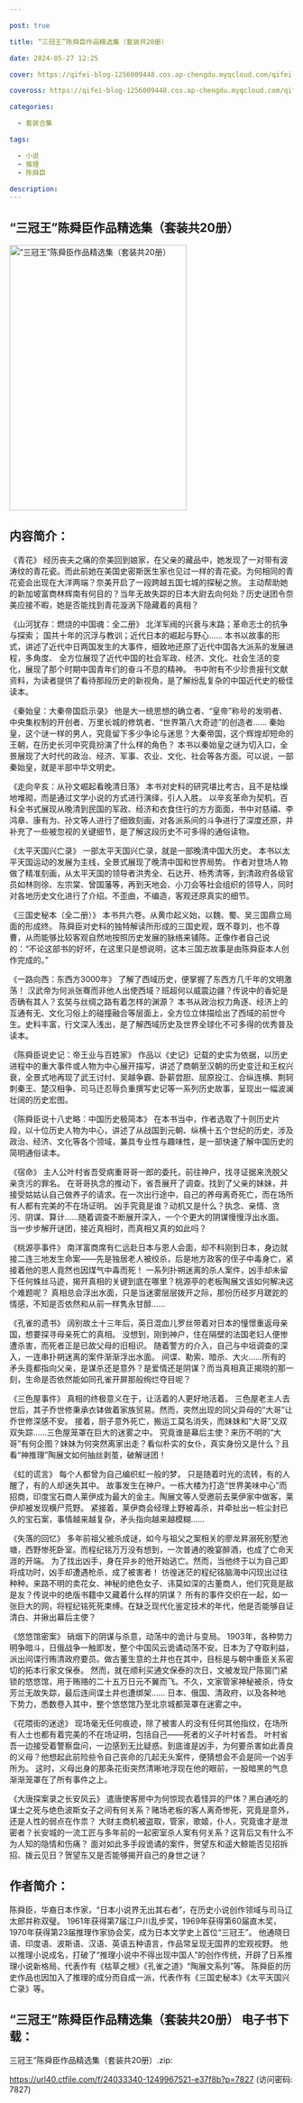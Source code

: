 ```yaml
---

post: true

title: “三冠王”陈舜臣作品精选集（套装共20册）

date: 2024-05-27 12:25

cover: https://qifei-blog-1256009448.cos.ap-chengdu.myqcloud.com/qifei-blog/66120c2768eb935713519514.jpg

coveross: https://qifei-blog-1256009448.cos.ap-chengdu.myqcloud.com/qifei-blog/66120c2768eb935713519514.jpg

categories:

  - 套装合集

tags:

  - 小说
  - 推理
  - 陈舜臣

description:
---
```


## “三冠王”陈舜臣作品精选集（套装共20册）
<img alt="“三冠王”陈舜臣作品精选集（套装共20册） " class="aligncenter loading" data-was-processed="true" decoding="async" fetchpriority="high" height="471" src="https://qifei-blog-1256009448.cos.ap-chengdu.myqcloud.com/qifei-blog/66120c2768eb935713519514.jpg " style="cursor: zoom-in;" width="314"/>

## 内容简介：

《青花》 经历丧夫之痛的奈美回到娘家，在父亲的藏品中，她发现了一对带有波涛纹的青花瓷。而此前她在美国史密斯医生家也见过一样的青花瓷。为何相同的青花瓷会出现在大洋两端？奈美开启了一段跨越五国七城的探秘之旅。 主动帮助她的新加坡富商林辉南有何目的？当年无故失踪的日本大尉去向何处？历史谜团令奈美应接不暇，她是否能找到青花漩涡下隐藏着的真相？<br/>

《山河犹存：燃烧的中国魂：全二册》 北洋军阀的兴衰与末路；革命志士的抗争与探索； 国共十年的沉浮与教训；近代日本的崛起与野心…… 本书以故事的形式，讲述了近代中日两国发生的大事件，细致地还原了近代中国各大派系的发展进程，多角度、 全方位展现了近代中国的社会军政、经济、文化、社会生活的变化，展现了那个时期中国青年们的奋斗不息的精神。 书中附有不少珍贵报刊文献资料，为读者提供了看待那段历史的新视角，是了解纷乱复杂的中国近代史的极佳读本。<br/>

《秦始皇：大秦帝国启示录》 他是大一统思想的确立者、“皇帝”称号的发明者、中央集权制的开创者、万里长城的修筑者、“世界第八大奇迹”的创造者…… 秦始皇，这个谜一样的男人，究竟留下多少争论与迷思？大秦帝国，这个辉煌却短命的王朝，在历史长河中究竟扮演了什么样的角色？ 本书以秦始皇之谜为切入口，全景展现了大时代的政治、经济、军事、农业、文化、社会等各方面。可以说，一部秦始皇，就是半部中华文明史。<br/>

《走向辛亥：从孙文崛起看晚清日落》 本书对史料的研究堪比考古，且不是枯燥地堆砌，而是通过文学小说的方式进行演绎，引人入胜。 以辛亥革命为契机，百科全书式展现从晚清到民国的军政、经济和衣食住行的方方面面，书中对慈禧、李鸿章、康有为、孙文等人进行了细致刻画，对各派系间的斗争进行了深度还原，并补充了一些被忽视的关键细节，是了解这段历史不可多得的通俗读物。<br/>

《太平天国兴亡录》 一部太平天国兴亡录，就是一部晚清中国大历史。 本书以太平天国运动的发展为主线，全景式展现了晚清中国和世界局势。 作者对登场人物做了精准刻画，从太平天国的领导者洪秀全、石达开、杨秀清等，到清政府各级官员如林则徐、左宗棠、曾国藩等，再到天地会、小刀会等社会组织的领导人，同时对各地历史文化进行了介绍。不歪曲，不编造，客观还原真实的细节。<br/>

《三国史秘本（全二册）》 本书共六卷。从黄巾起义始，以魏、蜀、吴三国鼎立局面的形成终。 陈舜臣对史料的独特解读所形成的三国史观，既不尊刘，也不尊曹，从而能够比较客观自然地按照历史发展的脉络来铺陈。正像作者自己说的：“不论这部书的好坏，在这里只是想说明，这本三国志故事是由陈舜臣本人创作完成的。”<br/>

《一路向西：东西方3000年》 了解了西域历史，便掌握了东西方几千年的文明激荡！ 汉武帝为何派张骞而非他人出使西域？班超何以威震边疆？传说中的香妃是否确有其人？玄奘与丝绸之路有着怎样的渊源？ 本书从政治权力角逐、经济上的互通有无、文化习俗上的碰撞融合等层面上，全方位立体描绘出了西域的前世今生。史料丰富，行文深入浅出，是了解西域历史及世界全球化不可多得的优秀普及读本。<br/>

《陈舜臣说史记：帝王业与百姓家》 作品以《史记》记载的史实为依据，以历史进程中的重大事件或人物为中心展开描写，讲述了商朝至汉朝的历史变迁和王权兴衰，全景式地再现了武王讨纣、吴越争霸、卧薪尝胆、屈原投江、合纵连横、荆轲刺秦王、楚汉相争、司马迁忍辱负重撰写史记等一系列历史故事，呈现出一幅波澜壮阔的历史宏图。<br/>

《陈舜臣说十八史略：中国历史极简本》 在本书当中，作者选取了十则历史片段，以十位历史人物为中心，讲述了从战国到元朝、纵横十五个世纪的历史，涉及政治、经济、文化等各个领域，兼具专业性与趣味性，是一部快速了解中国历史的简明通俗读本。<br/>

《宿命》 主人公叶村省吾受病重哥哥一郎的委托，前往神户，找寻证据来洗脱父亲贪污的罪名。 在哥哥执念的推动下，省吾展开了调查。找到了父亲的妹妹，并接受姑姑认自己做养子的请求。在一次出行途中，自己的养母离奇死亡，而在场所有人都有完美的不在场证明。 凶手究竟是谁？动机又是什么？执念、亲情、贪污、阴谋、算计……随着调查不断展开深入，一个个更大的阴谋慢慢浮出水面。 当一步步解开谜团，接近真相时，而真相又真的如此吗？<br/>

《桃源亭事件》 南洋富商席有仁远赴日本与恩人会面，却不料刚到日本，身边就接二连三地发生命案——先是独居老人被绞杀，后是地方政客的侄子中毒身亡，紧接着他的恩人竟然也因煤气中毒而死！ 一系列扑朔迷离的杀人案件，凶手却未留下任何蛛丝马迹，揭开真相的关键到底在哪里？桃源亭的老板陶展文该如何解决这个难题呢？ 真相总会浮出水面，只是当迷雾层层拨开之际，那份历经岁月蹉跎的情感，不知是否依然和从前一样隽永甘醇……<br/>

《孔雀的遗书》 阔别故土十三年后，英日混血儿罗丝带着对日本的憧憬重返母亲国，想要探寻母亲死亡的真相。 没想到，刚到神户，住在隔壁的法国老妇人便惨遭杀害，而死者正是已故父母的旧相识。 随着警方的介入，自己与中垣调查的深入，一连串扑朔迷离的案件渐渐浮出水面。 间谍、勒索、暗杀、大火……所有的矛头竟都指向父亲，是谋杀还是意外？是爱情还是阴谋？而当真相真正揭晓的那一刻，生命是否依然能如同孔雀开屏那般绚烂夺目呢？<br/>

《三色屋事件》 真相的终极意义在于，让活着的人更好地活着。 三色屋老主人去世后，其子乔世修秉承衣钵做着家族贸易。然而，突然出现的同父异母的“大哥”让乔世修深感不安。 接着，厨子意外死亡，搬运工莫名消失，而妹妹和“大哥”又双双失踪……三色屋笼罩在巨大的迷雾之中。 究竟谁是幕后主使？来历不明的“大哥”有何企图？妹妹为何突然离家出走？看似朴实的女仆，真实身份又是什么？且看“神推理”陶展文如何抽丝剥茧，破解谜团！<br/>

《虹的谎言》 每个人都曾为自己编织虹一般的梦。 只是随着时光的流转，有的人醒了，有的人却迷失其中。 故事发生在神户。一栋大楼为打造“世界美味中心”而招商，印度宝石商人莱伊成为最大的金主。陶展文等人受邀前去莱伊家中做客，莱伊却被发现横尸荒野。 紧接着，莱伊商会经理上野被毒杀，并牵扯出一桩尘封已久的宝石案，事情越来越复杂，矛头指向越来越模糊……<br/>

《失落的回忆》 多年前祖父被杀成谜，如今与祖父之案相关的廖龙昇溺死别墅池塘，西野惨死卧室。而程纪铭万万没有想到，一次普通的晚宴醉酒，也成了亡命天涯的开端。 为了找出凶手，身在异乡的他开始逃亡。然而，当他终于以为自己即将成功时，凶手却遭遇枪杀，成了被害者！ 彷徨迷茫的程纪铭脑海中闪现出过往种种。来路不明的卖花女、神秘的绝色女子、讳莫如深的古董商人，他们究竟是敌是友？传说中的绝版书籍中又藏着什么样的阴谋？ 所有的事件交织在一起，如一张巨大的网，将程纪铭死死束缚。在缺乏现代化鉴定技术的年代，他是否能够自证清白、并揪出幕后主使？<br/>

《悠悠馆密案》 硝烟下的阴谋与杀意，动荡中的诡计与变局。 1903年，各种势力明争暗斗，日俄战争一触即发，整个中国风云诡谲动荡不安。日本为了夺取利益，派出间谍行贿清政府要员。做古董生意的土井也在其中，目标是与朝中重臣关系密切的拓本行家文保泰。 然而，就在顺利买通文保泰的次日，文被发现尸陈窗门紧锁的悠悠馆，用于贿赂的二十五万日元不翼而飞。不久，文家管家神秘被杀，侍女芳兰无故失踪，最后连间谍土井也遭绑架…… 日本、俄国、清政府，以及各种地下势力，悉数卷入其中，整个悠悠馆乃至北京城都笼罩在迷雾之中。<br/>

《花隈街的迷途》 现场毫无任何痕迹，除了被害人的没有任何其他指纹，在场所有人士也都有着完美的不在场证明，包括自己——死者的义子叶村省吾。 叶村省吾一边接受着警察盘问，一边感到无比疑惑。到底谁是凶手，为何要杀害如此善良的义母？他想起此前险些令自己丧命的几起无头案件，便猜想会不会是同一个凶手所为。 这时，义母出身的那条花街突然清晰地浮现在他的眼前，一股暗黑的气息渐渐笼罩在了所有事件之上。<br/>

《大唐探案录之长安风云》 遣唐使客房中为何惊现衣着怪异的尸体？黑白通吃的谋士之死与绝色波斯女子之间有何关系？赌场老板的客人离奇惨死，究竟是意外，还是人性的弱点在作祟？ 大财主商机被盗取，管家，歌姬，仆人，究竟谁才是泄密者？长安城的一流工匠与多年前的一起密室杀人案有何关系？这背后又有什么不为人知的隐情和伤痛？ 面对如此多手段诡谲的案件，贺望东和遥大鲸能否见招拆招、拨云见日？贺望东又是否能够揭开自己的身世之谜？

## 作者简介：

陈舜臣，华裔日本作家，“日本小说界无出其右者”，在历史小说创作领域与司马辽太郎并称双璧。 1961年获得第7届江户川乱步奖，1969年获得第60届直木奖，1970年获得第23届推理作家协会奖，成为日本文学史上首位“三冠王”。 他通晓日语、印度语、波斯语、汉语、英语五种语言，作品常呈现无国界的宏观视野。 他以推理小说成名，打破了“推理小说中不得出现中国人”的创作传统，开辟了日系推理小说新格局，代表作有《枯草之根》《孔雀之道》“陶展文系列”等。 陈舜臣的历史作品也因加入了推理的成分而自成一派，代表作有《三国史秘本》《太平天国兴亡录》等。

## “三冠王”陈舜臣作品精选集（套装共20册） 电子书下载：
三冠王”陈舜臣作品精选集（套装共20册）.zip: 

https://url40.ctfile.com/f/24033340-1249967521-e37f8b?p=7827 (访问密码: 7827)
